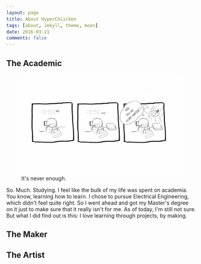 ```yaml
---
layout: page
title: About HyperChiicken
tags: [about, Jekyll, theme, moon]
date: 2016-03-21
comments: false
---
```

    
## The Academic
<figure>
	<a href="unlv_image"><img src="/assets/img/sketch-2.png"></a>
	<figcaption>It's never enough.</figcaption>
</figure>

So. Much. Studying. I feel like the bulk of my life was spent on academia. You know, learning how to learn. I chose to pursue Electrical Engineering, which didn't feel quite right. So I went ahead and got my Master's degree on it just to make sure that it really isn't for me. As of today, I'm still not sure. But what I did find out is this: I love learning through projects, by making.

## The Maker


## The Artist

